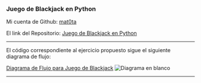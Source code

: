 ### Juego de Blackjack en Python

Mi cuenta de Github: [mat0ta](https://github.com/mat0ta/)

El link del Repositorio: [Juego de Blackjack en Python](https://github.com/mat0ta/blackjack/)

---

El código correspondiente al ejercicio propuesto sigue el siguiente diagrama de flujo:

[Diagrama de Flujo para Juego de Blackjack](https://user-images.githubusercontent.com/72810000/142834187-f6263933-8efa-4264-9cd9-68b9f742668d.png)
![Diagrama en blanco](https://user-images.githubusercontent.com/72810000/142834187-f6263933-8efa-4264-9cd9-68b9f742668d.png)

---

